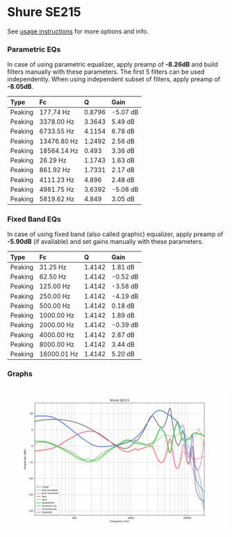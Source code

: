 # Shure SE215
See [usage instructions](https://github.com/jaakkopasanen/AutoEq#usage) for more options and info.

### Parametric EQs
In case of using parametric equalizer, apply preamp of **-8.26dB** and build filters manually
with these parameters. The first 5 filters can be used independently.
When using independent subset of filters, apply preamp of **-8.05dB**.

| Type    | Fc          |      Q | Gain     |
|:--------|:------------|:-------|:---------|
| Peaking | 177.74 Hz   | 0.8796 | -5.07 dB |
| Peaking | 3378.00 Hz  | 3.3643 | 5.49 dB  |
| Peaking | 6733.55 Hz  | 4.1154 | 6.78 dB  |
| Peaking | 13476.80 Hz | 1.2492 | 2.56 dB  |
| Peaking | 18564.14 Hz | 0.493  | 3.36 dB  |
| Peaking | 26.29 Hz    | 1.1743 | 1.63 dB  |
| Peaking | 861.92 Hz   | 1.7331 | 2.17 dB  |
| Peaking | 4111.23 Hz  | 4.896  | 2.48 dB  |
| Peaking | 4981.75 Hz  | 3.6392 | -5.08 dB |
| Peaking | 5819.62 Hz  | 4.849  | 3.05 dB  |

### Fixed Band EQs
In case of using fixed band (also called graphic) equalizer, apply preamp of **-5.90dB**
(if available) and set gains manually with these parameters.

| Type    | Fc          |      Q | Gain     |
|:--------|:------------|:-------|:---------|
| Peaking | 31.25 Hz    | 1.4142 | 1.81 dB  |
| Peaking | 62.50 Hz    | 1.4142 | -0.52 dB |
| Peaking | 125.00 Hz   | 1.4142 | -3.58 dB |
| Peaking | 250.00 Hz   | 1.4142 | -4.19 dB |
| Peaking | 500.00 Hz   | 1.4142 | 0.18 dB  |
| Peaking | 1000.00 Hz  | 1.4142 | 1.89 dB  |
| Peaking | 2000.00 Hz  | 1.4142 | -0.39 dB |
| Peaking | 4000.00 Hz  | 1.4142 | 2.87 dB  |
| Peaking | 8000.00 Hz  | 1.4142 | 3.44 dB  |
| Peaking | 16000.01 Hz | 1.4142 | 5.20 dB  |

### Graphs
![](./Shure%20SE215.png)